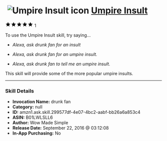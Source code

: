 # &nbsp;<img src="skill_icon" alt="Umpire Insult icon" width="36"> [Umpire Insult](http://alexa.amazon.com/#skills/amzn1.ask.skill.299577df-4e07-4bc2-aabf-bb26a6a853c4)
![5 stars](../../images/ic_star_black_18dp_1x.png)![5 stars](../../images/ic_star_black_18dp_1x.png)![5 stars](../../images/ic_star_black_18dp_1x.png)![5 stars](../../images/ic_star_black_18dp_1x.png)![5 stars](../../images/ic_star_black_18dp_1x.png) 1

To use the Umpire Insult skill, try saying...

* *Alexa, ask drunk fan for an insult*

* *Alexa, ask drunk fan for an umpire insult.*

* *Alexa, ask drunk fan to tell me an umpire insult.*

This skill will provide some of the more popular umpire insults.

***

### Skill Details

* **Invocation Name:** drunk fan
* **Category:** null
* **ID:** amzn1.ask.skill.299577df-4e07-4bc2-aabf-bb26a6a853c4
* **ASIN:** B01LWLSLL6
* **Author:** Wow Made Simple
* **Release Date:** September 22, 2016 @ 03:12:08
* **In-App Purchasing:** No
